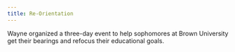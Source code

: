 ```yaml
---
title: Re-Orientation
---
```


Wayne organized a three-day event to help sophomores at Brown University get their bearings and refocus their educational goals.
